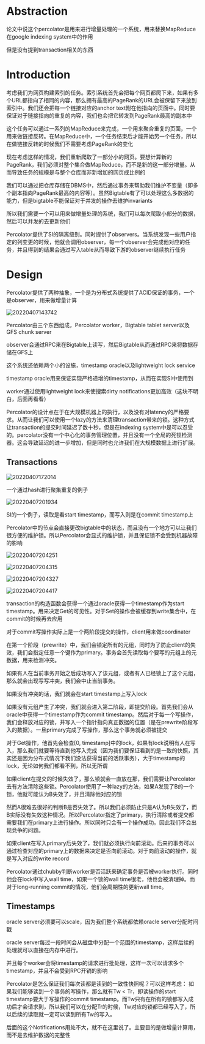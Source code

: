# Abstraction

论文中说这个percolator是用来进行增量处理的一个系统，用来替换MapReduce在google indexing system中的作用

但是没有提到transaction相关的东西

# Introduction

考虑我们为网页构建索引的任务。索引系统首先会把每个网页都爬下来，如果有多个URL都指向了相同的内容，那么拥有最高的PageRank的URL会被保留下来放到索引中。我们还会把每一个链接对应的anchor text附在他指向的页面中。同时要保证对于链接指向的重复的内容，我们也会把它转发到PageRank最高的副本中

这个任务可以通过一系列的MapReduce来完成，一个用来聚合重复的页面，一个用来做链接反转。在MapReduce中，一个任务结束后才能开始另一个任务，所以在做链接反转的时候我们不需要考虑PageRank的变化

现在考虑这样的情况，我们重新爬取了一部分小的网页。要想计算新的PageRank，我们必须对整个集合做MapReduce，而不是新的这一部分增量。从而导致任务的规模是与整个仓库而非新增加的网页成比例的

我们可以通过把仓库存储在DBMS中，然后通过事务来帮助我们维护不变量（即多个副本指向PageRank最高的内容等）。虽然Bigtable有了可以处理这么多数据的能力，但是bigtable不能保证对于并发的操作去维护invariants

所以我们需要一个可以用来做增量处理的系统，我们可以每次爬取小部分的数据，然后可以并发的去更新他们

Percolator提供了SI的隔离级别。同时提供了observers。当系统发现一些用户指定的列变更的时候，他就会调用observer，每一个observer会完成他对应的任务，并且得到的结果会通过写入table从而导致下游的observer继续执行任务

# Design

Percolator提供了两种抽象，一个是为分布式系统提供了ACID保证的事务，一个是observer，用来做增量计算

![20220407143742](https://picsheep.oss-cn-beijing.aliyuncs.com/pic/20220407143742.png)

Percolator由三个东西组成，Percolator worker，Bigtable tablet server以及GFS chunk server

observer会通过RPC来在Bigtable上读写，然后Bigtable从而通过RPC来将数据存储在GFS上

这个系统还依赖两个小的设施，timestamp oracle以及lightweight lock service

timestamp oracle用来保证实现严格递增的timestamp，从而在实现SI中使用到

worker通过使用lightweight lock来使搜索dirty notifications更加高效（这块不明白，后面再看看）

Percolator的设计点在于在大规模机器上的执行，以及没有对latency的严格要求。从而让我们可以使用一个lazy的方法来清理transaction带来的锁。这种方式让transaction的提交时间延迟了数十秒，但是在indexing system中是可以忍受的。percolator没有一个中心化的事务管理位置，并且没有一个全局的死锁检测器。这会导致延迟的进一步增加，但是同时也允许我们在大规模数据上进行扩展。

## Transactions

![20220407172014](https://picsheep.oss-cn-beijing.aliyuncs.com/pic/20220407172014.png)

一个通过hash进行聚集重复的例子

![20220407201934](https://picsheep.oss-cn-beijing.aliyuncs.com/pic/20220407201934.png)

SI的一个例子，读取是看start timestamp，而写入则是在commit timestamp上

Percolator中的节点会直接更改bigtable中的状态，而且没有一个地方可以让我们很方便的维护锁。所以Percolator会显式的维护锁，并且保证锁不会受到机器故障的影响

![20220407204251](https://picsheep.oss-cn-beijing.aliyuncs.com/pic/20220407204251.png)

![20220407204315](https://picsheep.oss-cn-beijing.aliyuncs.com/pic/20220407204315.png)

![20220407204327](https://picsheep.oss-cn-beijing.aliyuncs.com/pic/20220407204327.png)

![20220407204417](https://picsheep.oss-cn-beijing.aliyuncs.com/pic/20220407204417.png)

transaction的构造函数会获得一个通过oracle获得一个timestamp作为start timestamp。用来决定Get的可见性。对于Set的操作会被缓存到write集合中，在commit的时候再去应用

对于commit写操作实际上是一个两阶段提交的操作，client用来做coordinater

在第一个阶段（prewrite）中，我们会锁定所有的元组，同时为了防止client的失效，我们会指定任意一个键作为primary。事务会首先读取每个要写的元组上的元数据，用来检测冲突。

如果有人在当前事务开始之后成功写入了该元组，或者有人已经锁上了这个元组，那么就会出现写写冲突，我们会中止当前事务。

如果没有冲突的话，我们就会在start timestamp上写入lock

如果没有元组产生了冲突，我们就会进入第二阶段，即提交阶段。首先我们会从oracle中获得一个timestamp作为commit timestamp。然后对于每一个写操作，我们会释放对应的锁，并写入一个指针指向真正数据的位置（是在prewrite阶段写入的数据）。一旦primary完成了写操作，那么这个事务就必须被提交

对于Get操作，他首先会检查[0, timestamp]中的lock，如果有lock说明有人在写入，那么我们就要等待直到他写入完成（因为我们要保证看到的是一致的快照，其实还是因为分布式情况下我们没法获得当前的活跃事务），大于timestamp的lock，无论如何我们都看不到，所以无所谓

如果client在提交的时候失效了，那么锁就会一直放在那，我们需要让Percolator去有方法清除这些锁。Percolator使用了一种lazy的方法，如果A发现了B的一个锁，他就可能认为B失效了，并且清除他对应的锁

然而A很难去很好的判断B是否失效了。所以我们必须防止只是A认为B失效了，而B实际没有失效这种情况。所以Percolator指定了primary，执行清除或者提交都需要我们在primary上进行操作。所以同时只会有一个操作成功。因此我们不会出现竞争的问题。

如果client在写入primary后失效了，我们就必须执行向前滚动。后来的事务可以通过检查对应的primary上的数据来决定是否向前滚动。对于向前滚动的操作，就是写入对应的write record

Percolator通过chubby判断worker是否活跃来确定事务是否被worker执行。同时他会在lock中写入wall time，如果一个锁的wall time很老，他也会被清理掉。而对于long-running commit的情况，他们会周期性的更新wall time。

## Timestamps

oracle server必须要可以scale，因为我们整个系统都依赖oracle server分配时间戳

oracle server每过一段时间会从磁盘中分配一个范围的timestamp，这样后续的处理就可以直接在内存中进行。

并且每个worker会将timestamp的请求进行批处理，这样一次可以请求多个timestamp，并且不会受到RPC开销的影响

Percolator是怎么保证我们每次读都是读到的一致性快照呢？可以这样考虑：
如果我们能够读到一个事务的写操作，那么就有Tw < Tr，即读操作的start timestamp要大于写操作的commit timestamp。而Tw只有在所有的锁都写入成功后才会请求到，所以我们可以在分配Tr的时候，Tw对应的锁都已经写入了，所以后续的读取就一定可以读到所有Tw的写入。

后面的这个Notifications用处不大，就不在这里说了。主要目的是做增量计算用，而不是去维护数据的完整性

